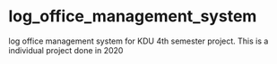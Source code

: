 # log_office_management_system
log office management system for KDU 4th semester project. This is a individual project done in 2020
